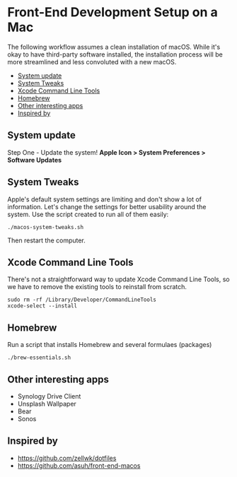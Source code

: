 # Front-End Development Setup on a Mac

The following workflow assumes a clean installation of macOS. While it's okay to have third-party software installed, the installation process will be more streamlined and less convoluted with a new macOS.

  - [System update](#system-update)
  - [System Tweaks](#system-tweaks)
  - [Xcode Command Line Tools](#xcode-command-line-tools)
  - [Homebrew](#homebrew)
  - [Other interesting apps](#other-interesting-apps)
  - [Inspired by](#inspired-by)

## System update

Step One - Update the system!
**Apple Icon > System Preferences > Software Updates**

## System Tweaks

Apple's default system settings are limiting and don't show a lot of information. Let's change the settings for better usability around the system. Use the script created to run all of them easily:

    ./macos-system-tweaks.sh

Then restart the computer.

## Xcode Command Line Tools

There's not a straightforward way to update Xcode Command Line Tools, so we have to remove the existing tools to reinstall from scratch.

    sudo rm -rf /Library/Developer/CommandLineTools
    xcode-select --install

## Homebrew

Run a script that installs Homebrew and several formulaes (packages)

    ./brew-essentials.sh



## Other interesting apps
- Synology Drive Client
- Unsplash Wallpaper
- Bear
- Sonos

## Inspired by
- https://github.com/zellwk/dotfiles
- https://github.com/asuh/front-end-macos
